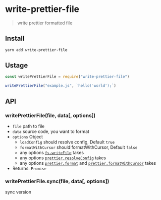 # write-prettier-file

> write prettier formatted file

## Install

```sh
yarn add write-prettier-file
```

## Ustage

```js
const writePrettierFile = require("write-prettier-file")

writePrettierFile("example.js", `hello('world');`)
```

## API

### writePrettierFile(file, data[, options])

- `file` path to file
- `data` source code, you want to format
- `options` Object
  - `loadConfig` should resolve config, Default `true`
  - `formatWithCursor` should formatWithCursor, Default `false`
  - any options [`fs.writeFile`](https://nodejs.org/api/fs.html#fs_fs_writefile_file_data_options_callback) takes
  - any options [`prettier.resolveConfig`](https://prettier.io/docs/en/api.html#prettierresolveconfigfilepath-options) takes
  - any options [`prettier.format`](https://prettier.io/docs/en/api.html#prettierformatsource-options) and [`prettier.formatWithCursor`](https://prettier.io/docs/en/api.html#prettierformatwithcursorsource-options) takes
- Returns: `Promise`

### writePrettierFile.sync(file, data[, options])

sync version
